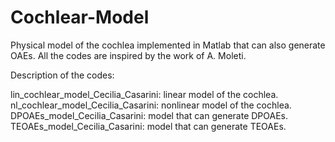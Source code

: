 # Cochlear-Model
Physical model of the cochlea implemented in Matlab that can also generate OAEs. All the codes are inspired by the work of A. Moleti.


Description of the codes:

lin_cochlear_model_Cecilia_Casarini: linear model of the cochlea.
nl_cochlear_model_Cecilia_Casarini: nonlinear model of the cochlea.
DPOAEs_model_Cecilia_Casarini: model that can generate DPOAEs.
TEOAEs_model_Cecilia_Casarini: model that can generate TEOAEs.

